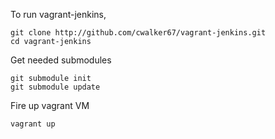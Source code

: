 To run vagrant-jenkins, 

    git clone http://github.com/cwalker67/vagrant-jenkins.git
    cd vagrant-jenkins

Get needed submodules

    git submodule init
    git submodule update

Fire up vagrant VM

    vagrant up
